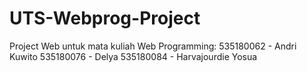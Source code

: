 # UTS-Webprog-Project
Project Web untuk mata kuliah Web Programming:
535180062 - Andri Kuwito
535180076 - Delya
535180084 - Harvajourdie Yosua
